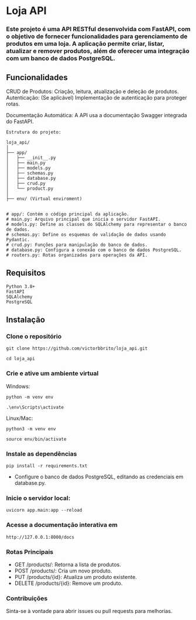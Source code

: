 # Loja API

### Este projeto é uma API RESTful desenvolvida com FastAPI, com o objetivo de fornecer funcionalidades para gerenciamento de produtos em uma loja. A aplicação permite criar, listar, atualizar e remover produtos, além de oferecer uma integração com um banco de dados PostgreSQL.

## Funcionalidades
CRUD de Produtos: Criação, leitura, atualização e deleção de produtos.
Autenticação: (Se aplicável) Implementação de autenticação para proteger rotas.

Documentação Automática: A API usa a documentação Swagger integrada do FastAPI.

```
Estrutura do projeto:

loja_api/
│
├── app/
│   ├── __init__.py
│   ├── main.py
│   ├── models.py
│   ├── schemas.py
│   ├── database.py
│   ├── crud.py
│   └── product.py
│
├── env/ (Virtual enviroment)


# app/: Contém o código principal da aplicação.
# main.py: Arquivo principal que inicia o servidor FastAPI.
# models.py: Define as classes do SQLAlchemy para representar o banco de dados.
# schemas.py: Define os esquemas de validação de dados usando Pydantic.
# crud.py: Funções para manipulação do banco de dados.
# database.py: Configura a conexão com o banco de dados PostgreSQL.
# routers.py: Rotas organizadas para operações da API.
```

## Requisitos
```
Python 3.8+
FastAPI
SQLAlchemy
PostgreSQL
```

## Instalação

### Clone o repositório

``` 
git clone https://github.com/victorbbrito/loja_api.git
```
```
cd loja_api
```

### Crie e ative um ambiente virtual

Windows:

```
python -m venv env
```
```
.\env\Scripts\activate
```

Linux/Mac:

```
python3 -m venv env
```
```
source env/bin/activate
```
### Instale as dependências

```
pip install -r requirements.txt
```
* Configure o banco de dados PostgreSQL, editando as credenciais em database.py.

### Inicie o servidor local:
```
uvicorn app.main:app --reload
```

### Acesse a documentação interativa em

```
http://127.0.0.1:8000/docs
```

### Rotas Principais
- GET /products/: Retorna a lista de produtos.
- POST /products/: Cria um novo produto.
- PUT /products/{id}: Atualiza um produto existente.
- DELETE /products/{id}: Remove um produto.

###  Contribuições
Sinta-se à vontade para abrir issues ou pull requests para melhorias.
